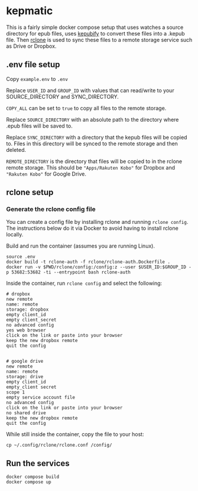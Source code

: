 # kepmatic

This is a fairly simple docker compose setup that uses watches a source directory for epub files, uses [kepubify](https://github.com/pgaskin/kepubify) to convert these files into a .kepub file.  Then [rclone](https://github.com/rclone/rclone) is used to sync these files to a remote storage service such as Drive or Dropbox.

## .env file setup

Copy `example.env` to `.env`

Replace `USER_ID` and `GROUP_ID` with values that can read/write to your SOURCE_DIRECTORY and SYNC_DIRECTORY.

`COPY_ALL` can be set to `true` to copy all files to the remote storage. 

Replace `SOURCE_DIRECTORY` with an absolute path to the directory where .epub files will be saved to.

Replace `SYNC_DIRECTORY` with a directory that the kepub files will be copied to.  Files in this directory will be synced to the remote storage and then deleted.

`REMOTE_DIRECTORY` is the directory that files will be copied to in the rclone remote storage.  This should be `"Apps/Rakuten Kobo"` for Dropbox and `"Rakuten Kobo"` for Google Drive.

## rclone setup

### Generate the rclone config file

You can create a config file by installing rclone and running `rclone config`.  The instructions below do it via Docker to avoid having to install rclone locally. 

Build and run the container (assumes you are running Linux).
```
source .env
docker build -t rclone-auth -f rclone/rclone-auth.Dockerfile .
docker run -v $PWD/rclone/config:/config:z --user $USER_ID:$GROUP_ID -p 53682:53682 -ti --entrypoint bash rclone-auth
```

Inside the container, run `rclone config` and select the following:
```
# dropbox
new remote
name: remote
storage: dropbox
empty client_id
empty client_secret
no advanced config
yes web browser
click on the link or paste into your browser
keep the new dropbox remote
quit the config


# google drive
new remote
name: remote
storage: drive
empty client_id
empty_client secret
scope 1
empty service account file
no advanced config
click on the link or paste into your browser
no shared drive
keep the new dropbox remote
quit the config
```

While still inside the container, copy the file to your host:

```
cp ~/.config/rclone/rclone.conf /config/
```

## Run the services

```
docker compose build
docker compose up 
```


